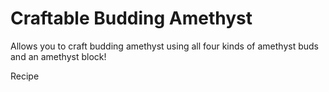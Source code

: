 # Craftable Budding Amethyst
Allows you to craft budding amethyst using all four kinds of amethyst buds and an amethyst block!

Recipe
